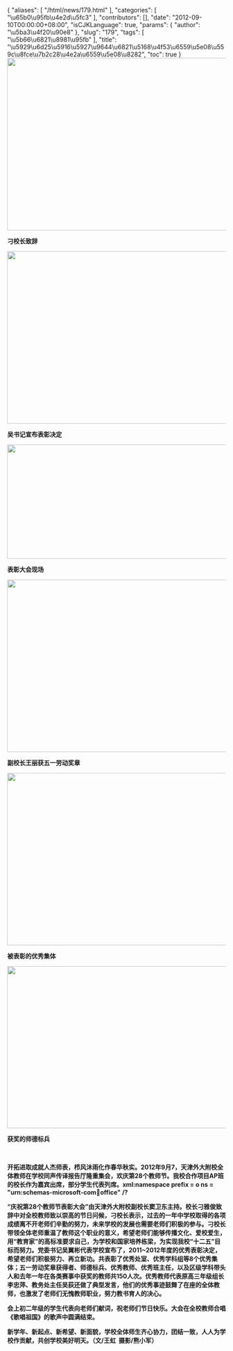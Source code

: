 {
    "aliases": [
        "/html/news/179.html"
    ],
    "categories": [
        "\u65b0\u95fb\u4e2d\u5fc3"
    ],
    "contributors": [],
    "date": "2012-09-10T00:00:00+08:00",
    "isCJKLanguage": true,
    "params": {
        "author": "\u5ba3\u4f20\u90e8"
    },
    "slug": "179",
    "tags": [
        "\u5b66\u6821\u8981\u95fb"
    ],
    "title": "\u5929\u6d25\u5916\u5927\u9644\u6821\u5168\u4f53\u6559\u5e08\u559c\u8fce\u7b2c28\u4e2a\u6559\u5e08\u8282",
    "toc": true
}
**<img
    src="https://cdn.tfls.online/mirror/full/1f362b778673a49ec82b5d91e3e2254d3c6baa51.jpg"
    style="display:block;margin-left:auto;margin-right:auto;"
    decoding="async"
    fetchpriority="auto"
    loading="lazy"
    height="397"
    width="600"
/>**

**刁校长致辞**

**<img
    src="https://cdn.tfls.online/mirror/full/2e115cf5eda5fe86829e9bff3fbfdd648177ad99.jpg"
    style="display:block;margin-left:auto;margin-right:auto;"
    decoding="async"
    fetchpriority="auto"
    loading="lazy"
    height="397"
    width="600"
/>**

**吴书记宣布表彰决定**

**<img
    src="https://cdn.tfls.online/mirror/full/e7be823429828633bf06fb94d76c39558e204255.jpg"
    style="display:block;margin-left:auto;margin-right:auto;"
    decoding="async"
    fetchpriority="auto"
    loading="lazy"
    height="263"
    width="600"
/>**

**表彰大会现场**

**<img
    src="https://cdn.tfls.online/mirror/full/8cda80a7c0600821e29e3cabf0e2af0fb6c7d516.jpg"
    style="display:block;margin-left:auto;margin-right:auto;"
    decoding="async"
    fetchpriority="auto"
    loading="lazy"
    height="397"
    width="600"
/>**

**副校长王丽获五一劳动奖章**

**<img
    src="https://cdn.tfls.online/mirror/full/898889602ac2035cee768442676e091118281bc0.jpg"
    style="display:block;margin-left:auto;margin-right:auto;"
    decoding="async"
    fetchpriority="auto"
    loading="lazy"
    height="397"
    width="600"
/>**

**被表彰的优秀集体**

**<img
    src="https://cdn.tfls.online/mirror/full/4f3532fd310b85c6cc0ebf77dbd2a8052f2c7c0e.jpg"
    style="display:block;margin-left:auto;margin-right:auto;"
    decoding="async"
    fetchpriority="auto"
    loading="lazy"
    height="373"
    width="600"
/>**

**获奖的师德标兵**

 

**开拓进取成就人杰师表，栉风沐雨化作春华秋实。2012年9月7，天津外大附校全体教师在学校同声传译报告厅隆重集会，欢庆第28个教师节。我校合作项目AP班的校长作为嘉宾出席，部分学生代表列席。xml:namespace prefix = o ns = "urn:schemas-microsoft-com:office:office" /?**

**“庆祝第28个教师节表彰大会”由天津外大附校副校长窦卫东主持。校长刁雅俊致辞中对全校教师致以崇高的节日问候，刁校长表示，过去的一年中学校取得的各项成绩离不开老师们辛勤的努力，未来学校的发展也需要老师们积极的参与。刁校长带领全体老师重温了教师这个职业的意义，希望老师们能够传播文化、爱校爱生，用“教育家”的高标准要求自己，为学校和国家培养栋梁，为实现我校“十二五”目标而努力。党委书记吴翼彬代表学校宣布了，2011~2012年度的优秀表彰决定，希望老师们积极努力、再立新功。共表彰了优秀处室、优秀学科组等8个优秀集体；五一劳动奖章获得者、师德标兵、优秀教师、优秀班主任，以及区级学科带头人和去年一年在各类赛事中获奖的教师共150人次。优秀教师代表原高三年级组长李忠萍、教务处主任吴荻还做了典型发言，他们的优秀事迹鼓舞了在座的全体教师，也激发了老师们无愧教师职业，努力教书育人的决心。**

**会上初二年级的学生代表向老师们献词，祝老师们节日快乐。大会在全校教师合唱《歌唱祖国》的歌声中圆满结束。**

**新学年、新起点、新希望、新面貌，学校全体师生齐心协力，团结一致，人人为学校作贡献，共创学校美好明天。（文/王虹  摄影/熊小军）**

